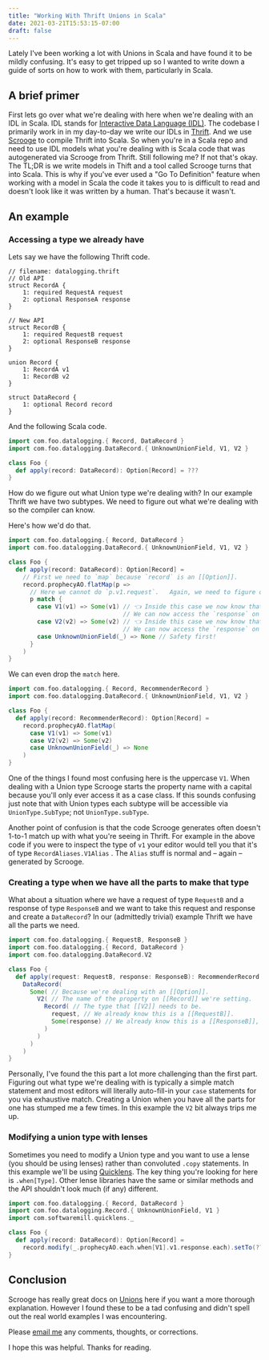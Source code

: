 ```yaml
---
title: "Working With Thrift Unions in Scala"
date: 2021-03-21T15:53:15-07:00
draft: false
---
```


Lately I've been working a lot with Unions in Scala and have found it to be mildly confusing.  It's easy to get tripped up so I wanted to write down a guide of sorts on how to work with them, particularly in Scala.

## A brief primer

First lets go over what we're dealing with here when we're dealing with an IDL
in Scala.  IDL stands for [Interactive Data Language
(IDL)](https://en.wikipedia.org/wiki/IDL_(programming_language)).  The codebase I primarily work in in my day-to-day we write our IDLs in [Thrift](https://thrift.apache.org).  And we use [Scrooge](https://github.com/twitter/scrooge) to compile Thrift into Scala.  So when you're in a Scala repo and need to use IDL models what you're dealing with is Scala code that was autogenerated via Scrooge from Thrift.  Still following me?  If not that's okay.  The TL;DR is we write models in Thift and a tool called Scrooge turns that into Scala.  This is why if you've ever used a "Go To Definition" feature when working with a model in Scala the code it takes you to is difficult to read and doesn't look like it was written by a human.  That's because it wasn't.

## An example

### Accessing a type we already have

Lets say we have the following Thrift code.

```thrift
// filename: datalogging.thrift
// Old API
struct RecordA {
    1: required RequestA request
    2: optional ResponseA response
}

// New API
struct RecordB {
    1: required RequestB request
    2: optional ResponseB response
}

union Record {
    1: RecordA v1
    1: RecordB v2
}

struct DataRecord {
    1: optional Record record
}
```

And the following Scala code.

```scala
import com.foo.datalogging.{ Record, DataRecord }
import com.foo.datalogging.DataRecord.{ UnknownUnionField, V1, V2 }

class Foo {
  def apply(record: DataRecord): Option[Record] = ???
}
```

How do we figure out what Union type we're dealing with?  In our example Thrift we have two subtypes.  We need to figure out what we're dealing with so the compiler can know.

Here's how we'd do that.

```scala
import com.foo.datalogging.{ Record, DataRecord }
import com.foo.datalogging.DataRecord.{ UnknownUnionField, V1, V2 }

class Foo {
  def apply(record: DataRecord): Option[Record] =
    // First we need to `map` because `record` is an [[Option]].
    record.prophecyAO.flatMap(p =>
      // Here we cannot do `p.v1.request`.   Again, we need to figure out what type we're dealing with.
      p match {
        case V1(v1) => Some(v1) // 👈 Inside this case we now know that `v1` is a subtype [[Record]] and can treat it as such.
                                // We can now access the `response` on `v1`.
        case V2(v2) => Some(v2) // 👈 Inside this case we now know that `v2` is a subtype [[Record]] and can treat it as such.
                                // We can now access the `response` on `v2`.
        case UnknownUnionField(_) => None // Safety first!
      }
    )
}
```

We can even drop the `match` here.

```scala
import com.foo.datalogging.{ Record, RecommenderRecord }
import com.foo.datalogging.DataRecord.{ UnknownUnionField, V1, V2 }

class Foo {
  def apply(record: RecommenderRecord): Option[Record] =
    record.prophecyAO.flatMap(
      case V1(v1) => Some(v1)
      case V2(v2) => Some(v2)
      case UnknownUnionField(_) => None
    )
}
```

One of the things I found most confusing here is the uppercase `V1`.  When dealing with a Union type Scrooge starts the property name with a capital because you'll only ever access it as a case class.  If this sounds confusing just note that with Union types each subtype will be accessible via `UnionType.SubType`; not `UnionType.subType`.

Another point of confusion is that the code Scrooge generates often doesn't 1-to-1 match up with what you're seeing in Thrift.  For example in the above code if you were to inspect the type of `v1` your editor would tell you that it's of type `RecordAliases.V1Alias` .  The `Alias` stuff is normal and – again – generated by Scrooge.

### Creating a type when we have all the parts to make that type

What about a situation where we have a request of type `RequestB` and a response of type `ResponseB` and we want to take this request and response and create a `DataRecord`?  In our (admittedly trivial) example Thrift we have all the parts we need.

```scala
import com.foo.datalogging.{ RequestB, ResponseB }
import com.foo.datalogging.{ Record, DataRecord }
import com.foo.datalogging.DataRecord.V2

class Foo {
  def apply(request: RequestB, response: ResponseB): RecommenderRecord =
    DataRecord(
      Some( // Because we're dealing with an [[Option]].
        V2( // The name of the property on [[Record]] we're setting.
          Record( // The type that [[V2]] needs to be.
            request, // We already know this is a [[RequestB]].
            Some(response) // We already know this is a [[ResponseB]], and the model requires it to be a [[Option]].
          )
        )
      )
    )
}
```

Personally, I've found the this part a lot more challenging than the first part.  Figuring out what type we're dealing with is typically a simple match statement and most editors will literally auto-fill-in your `case` statements for you via exhaustive match.  Creating a Union when you have all the parts for one has stumped me a few times.  In this example the `V2` bit always trips me up.

### Modifying a union type with lenses

Sometimes you need to modify a Union type and you want to use a lense (you should be using lenses) rather than convoluted `.copy` statements.  In this example we'll be using [Quicklens](https://github.com/softwaremill/quicklens).  The key thing you're looking for here is `.when[Type]`.  Other lense libraries have the same or similar methods and the API shouldn't look much (if any) different.

```scala
import com.foo.datalogging.{ Record, DataRecord }
import com.foo.datalogging.Record.{ UnknownUnionField, V1 }
import com.softwaremill.quicklens._

class Foo {
  def apply(record: DataRecord): Option[Record] =
    record.modify(_.prophecyAO.each.when[V1].v1.response.each).setTo(???)
}
```

## Conclusion

Scrooge has really great docs on [Unions](https://twitter.github.io/scrooge/GeneratedCodeUsage.html) here if you want a more thorough explanation.  However I found these to be a tad confusing and didn't spell out the real world examples I was encountering.

Please [email me](mailto:jesse@jsatk.us) any comments, thoughts, or corrections.

I hope this was helpful.  Thanks for reading.
